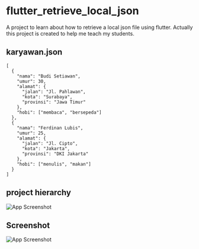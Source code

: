# flutter_retrieve_local_json
 A project to learn about how to retrieve a local json file using flutter. Actually this project is created to help me teach my students.

## karyawan.json

```flutter
[
  {
    "nama": "Budi Setiawan",
    "umur": 30,
    "alamat": {
      "jalan": "Jl. Pahlawan",
      "kota": "Surabaya",
      "provinsi": "Jawa Timur"
    },
    "hobi": ["membaca", "bersepeda"]
  },
  {
    "nama": "Ferdinan Lubis",
    "umur": 25,
    "alamat": {
      "jalan": "Jl. Cipto",
      "kota": "Jakarta",
      "provinsi": "DKI Jakarta"
    },
    "hobi": ["menulis", "makan"]
  }
]
```

## project hierarchy

![App Screenshot](https://i.postimg.cc/YCtgjsbW/Screenshot-2024-02-23-at-20-42-08.png)

## Screenshot

![App Screenshot](https://i.postimg.cc/K8QTTDHs/Screenshot-2024-02-23-at-20-43-50.png)


